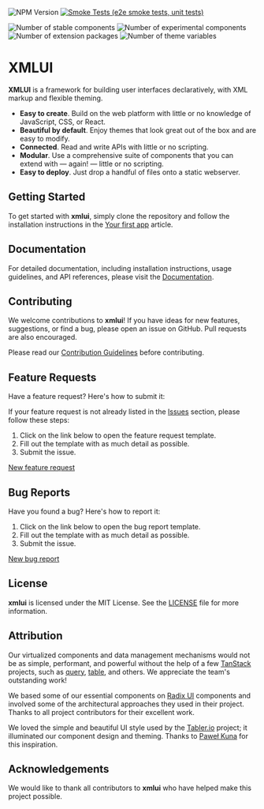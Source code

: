 ![NPM Version](https://img.shields.io/npm/v/xmlui?color=blue) [![Smoke Tests (e2e smoke tests, unit tests)](https://github.com/xmlui-com/xmlui/actions/workflows/run-smoke-tests.yml/badge.svg)](https://github.com/xmlui-com/xmlui/actions/workflows/run-smoke-tests.yml) 

![Number of stable components](https://img.shields.io/badge/%23of%20stable%20components-88-brightgreen)
![Number of experimental components](https://img.shields.io/badge/%23of%20experimental%20components-12-blue)
![Number of extension packages](https://img.shields.io/badge/%23of%20extension%20packages-8-brightgreen)
![Number of theme variables](https://img.shields.io/badge/%23of%20theme%20variables-3602-brightgreen)

# XMLUI

**XMLUI** is a framework for building user interfaces declaratively, with XML markup and flexible theming.

- **Easy to create**. Build on the web platform with little or no knowledge of JavaScript, CSS, or React.
- **Beautiful by default**. Enjoy themes that look great out of the box and are easy to modify.
- **Connected**. Read and write APIs with little or no scripting.
- **Modular**. Use a comprehensive suite of components that you can extend with — again! — little or no scripting.
- **Easy to deploy**. Just drop a handful of files onto a static webserver.

## Getting Started

To get started with **xmlui**, simply clone the repository and follow the installation instructions in the [Your first app](https://ncrm.azurewebsites.net/get-started/first-app/) article.

## Documentation

For detailed documentation, including installation instructions, usage guidelines, and API references, please visit the [Documentation](https://docs.xmlui.com/).

## Contributing

We welcome contributions to **xmlui**! If you have ideas for new features, suggestions, or find a bug, please open an issue on GitHub. Pull requests are also encouraged.

Please read our [Contribution Guidelines](./CONTRIBUTING.md) before contributing.

## Feature Requests

Have a feature request? Here's how to submit it:

If your feature request is not already listed in the [Issues](https://github.com/xmlui-com/xmlui/issues) section, please follow these steps:

1. Click on the link below to open the feature request template.
2. Fill out the template with as much detail as possible.
3. Submit the issue.

[New feature request](https://github.com/xmlui-com/xmlui/issues/new?template=feature_request.md)

## Bug Reports

Have you found a bug? Here's how to report it:

1. Click on the link below to open the bug report template.
2. Fill out the template with as much detail as possible.
3. Submit the issue.

[New bug report](https://github.com/xmlui-com/xmlui/issues/new?template=bug_report.md)

## License

**xmlui** is licensed under the MIT License. See the [LICENSE](./LICENSE) file for more information.

## Attribution

Our virtualized components and data management mechanisms would not be as simple, performant, and powerful without the help of a few [TanStack](https://github.com/TanStack) projects, such as [query](https://github.com/TanStack/query), [table](https://github.com/TanStack/table), and others. We appreciate the team's outstanding work!

We based some of our essential components on [Radix UI](https://www.radix-ui.com/) components and involved some of the architectural approaches they used in their project. Thanks to all project contributors for their excellent work.

We loved the simple and beautiful UI style used by the [Tabler.io](https://tabler.io/) project; it illuminated our component design and theming. Thanks to [Paweł Kuna](https://github.com/codecalm) for this inspiration.

## Acknowledgements

We would like to thank all contributors to **xmlui** who have helped make this project possible.
